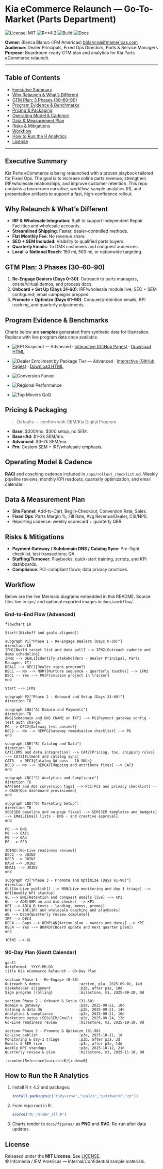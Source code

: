 # Kia eCommerce Relaunch — Go-To-Market (Parts Department)

![License: MIT](https://img.shields.io/badge/License-MIT-green.svg)
![R>=4.2](https://img.shields.io/badge/R-%3E%3D4.2-blue.svg)
![Build](https://img.shields.io/badge/Build-R_Graphs-success.svg)
![Docs](https://img.shields.io/badge/Docs-Updated-brightgreen.svg)

**Owner:** Blanca Blanco (IFM Americas) <bblanco@ifmamericas.com>  
**Audience:** Dealer Principals, Fixed Ops Directors, Parts & Service Managers  
**Purpose:** Boardroom-ready GTM plan and analytics for Kia Parts eCommerce relaunch.

---

## Table of Contents
- [Executive Summary](#executive-summary)
- [Why Relaunch & What’s Different](#why-relaunch--whats-different)
- [GTM Plan: 3 Phases (30–60–90)](#gtm-plan-3-phases-306090)
- [Program Evidence & Benchmarks](#program-evidence--benchmarks)
- [Pricing & Packaging](#pricing--packaging)
- [Operating Model & Cadence](#operating-model--cadence)
- [Data & Measurement Plan](#data--measurement-plan)
- [Risks & Mitigations](#risks--mitigations)
- [Workflow](#workflow)
- [How to Run the R Analytics](#how-to-run-the-r-analytics)
- [License](#license)

---

## Executive Summary
Kia Parts eCommerce is being relaunched with a proven playbook tailored for Fixed Ops. The goal is to increase online parts revenue, strengthen IRF/wholesale relationships, and improve customer retention. This repo contains a boardroom narrative, workflow, sample analytics (R), and presentation artifacts to support a fast, high-confidence rollout.

## Why Relaunch & What’s Different
- **IRF & Wholesale Integration**: Built to support Independent Repair Facilities and wholesale accounts.  
- **Streamlined Shipping**: Faster, dealer-controlled methods.  
- **Flat Monthly Fee**: No revenue share.  
- **SEO + SEM Included**: Visibility to qualified parts buyers.  
- **Quarterly Emails**: To DMS customers and conquest audiences.  
- **Local → National Reach**: 150 mi, 500 mi, or nationwide targeting.

## GTM Plan: 3 Phases (30–60–90)
1. **Re-Engage Dealers (Days 0–30)**: Outreach to parts managers, onsite/virtual demos, and process docs.  
2. **Onboard + Set Up (Days 31–60)**: IRF/wholesale module live; SEO + SEM configured; email campaigns prepped.  
3. **Promote + Optimize (Days 61–90)**: Conquest/retention emails, KPI tracking, and quarterly adjustments.

## Program Evidence & Benchmarks
Charts below are **samples** generated from synthetic data for illustration. Replace with live program data once available.

- ![KPI Snapshot — Advanced](docs/figures/kpi_snapshot_advanced.png) ·
  [Interactive (GitHub Pages)](https://emcdo411.github.io/kia-ecommerce-gtm/figures/kpi_snapshot_interactive.html) ·
  [Download HTML](https://raw.githubusercontent.com/emcdo411/kia-ecommerce-gtm/main/docs/figures/kpi_snapshot_interactive.html)

- ![Dealer Enrollment by Package Tier — Advanced](docs/figures/package_mix_advanced.png) ·
  [Interactive (GitHub Pages)](https://emcdo411.github.io/kia-ecommerce-gtm/figures/package_mix_interactive.html) ·
  [Download HTML](https://raw.githubusercontent.com/emcdo411/kia-ecommerce-gtm/main/docs/figures/package_mix_interactive.html)

- ![Conversion Funnel](docs/figures/conversion_funnel.png)
- ![Regional Performance](docs/figures/regional_perf.png)
- ![Top Movers QoQ](docs/figures/top_movers.png)

## Pricing & Packaging
> Defaults — confirm with OEM/Kia Digital Program
- **Base**: $300/mo, $300 setup, no SEM.  
- **Base+Ad**: $1–3k SEM/mo.  
- **Advanced**: $3–7k SEM/mo.  
- **Pro**: Custom SEM + IRF/wholesale emphasis.

## Operating Model & Cadence
**RACI** and coaching cadence included in `/ops/rollout_checklist.md`. Weekly pipeline reviews, monthly KPI readouts, quarterly optimization, and email calendar.

## Data & Measurement Plan
- **Site Funnel**: Add-to-Cart, Begin-Checkout, Conversion Rate, Sales.  
- **Fixed Ops**: Parts Margin %, Fill Rate, Avg Revenue/Dealer, CSI/NPS.  
- Reporting cadence: weekly scorecard + quarterly QBR.

## Risks & Mitigations
- **Payment Gateway / Subdomain DNS / Catalog Sync**: Pre-flight checklist; test transactions; QA.  
- **Staffing/Turnover**: Playbooks, quick-start training, scripts, and KPI dashboards.  
- **Compliance**: PCI-compliant flows; data privacy practices.

## Workflow

Below are the live Mermaid diagrams embedded in this README. Source files live in `ops/` and optional exported images in `docs/workflow/`.

### End-to-End Flow (Advanced)

```mermaid
flowchart LR

Start([Kickoff and goals aligned])

subgraph P1["Phase 1 - Re-Engage Dealers (Days 0-30)"]
direction LR
IFM1[Build target list and data pull] --> IFM2[Outreach cadence and demo scheduling]
IFM2 --> DEAL1[Identify stakeholders - Dealer Principal, Parts Manager, IT]
DEAL1 --> DEC1{Dealer signs program?}
DEC1 -- No --> NURT[Nurture sequence - quarterly touches] --> IFM2
DEC1 -- Yes --> P0[Provision project in tracker]
end

Start --> IFM1

subgraph P2["Phase 2 - Onboard and Setup (Days 31-60)"]
direction TB

subgraph LNA["A) Domain and Payments"]
direction TB
DNS[Subdomain and DNS CNAME or TXT] --> PG[Payment gateway config - test auth charge]
PG --> DEC2{Gateway test passes?}
DEC2 -- No --> REMPG[Gateway remediation checklist] --> PG
end

subgraph LNB["B) Catalog and Data"]
direction TB
CAT1[DMS and data integration] --> CAT2[Pricing, tax, shipping rules] --> CAT3[Fitment and catalog sync]
CAT3 --> DEC3{Catalog QA pass - 10 SKUs}
DEC3 -- No --> REMCAT[Mapping and attribute fixes] --> CAT3
end

subgraph LNC["C) Analytics and Compliance"]
direction TB
GA4[GA4 and Ads conversion tags] --> PCI[PCI and privacy checklist] --> DASH[Ops dashboard provisioned]
end

subgraph LND["D) Marketing Setup"]
direction TB
SEO[SEO baseline and on-page fixes] --> SEM[SEM templates and budgets] --> EMAIL[Email lists - DMS - and creative approval]
end

P0 --> DNS
P0 --> CAT1
P0 --> GA4
P0 --> SEO

JOIN2([Go-Live readiness review])
DEC2 --> JOIN2
DEC3 --> JOIN2
DASH --> JOIN2
EMAIL --> JOIN2
end

subgraph P3["Phase 3 - Promote and Optimize (Days 61-90)"]
direction LR
GL([Go-Live publish]) --> MON[Live monitoring and day 1 triage] --> KPI[Weekly KPI standup]
GL --> EML[Retention and conquest emails live] --> KPI
GL --> ADS[SEM on and bid checks] --> KPI
KPI --> AB[A B tests - landing, menus, promos]
KPI --> IRF[IRF and wholesale coaching and playbooks]
AB --> DEC4{Quarterly review complete?}
IRF --> DEC4
DEC4 -- Gaps --> REMPLAN[Action plan - owners and dates] --> KPI
DEC4 -- Yes --> BOARD([Board update and next quarter plan])
end

JOIN2 --> GL

````

### 90-Day Plan (Gantt Calendar)

```mermaid
gantt
dateFormat  YYYY-MM-DD
title Kia eCommerce Relaunch - 90-Day Plan

section Phase 1 - Re-Engage (0-30)
Outreach & demos                  :active, p1a, 2025-09-01, 14d
Stakeholder alignment             :p1b, after p1a, 10d
Sign program (rolling)            :milestone, m1, 2025-09-20, 0d

section Phase 2 - Onboard & Setup (31-60)
Domain & gateway                  :p2a, 2025-09-21, 10d
Catalog & data QA                 :p2b, 2025-09-21, 14d
Analytics & compliance            :p2c, 2025-09-21, 10d
Marketing setup (SEO/SEM/Email)   :p2d, 2025-09-24, 12d
Go-Live readiness review          :milestone, m2, 2025-10-10, 0d

section Phase 3 - Promote & Optimize (61-90)
Go-Live publish                   :p3a, 2025-10-11, 1d
Monitoring & day-1 triage         :p3b, after p3a, 3d
Emails & SEM live                 :p3c, after p3a, 14d
Weekly KPI standups               :p3d, 2025-10-12, 21d
Quarterly review & plan           :milestone, m3, 2025-11-10, 0d
```

```
::contentReference[oaicite:0]{index=0}
```




## How to Run the R Analytics
1. Install R ≥ 4.2 and packages:
   ```r
   install.packages(c("tidyverse","scales","patchwork","gt"))
   ```
2. From repo root in R:
   ```r
   source("R/_render_all.R")
   ```
3. Charts render to `docs/figures/` as **PNG** and **SVG**. Re-run after data updates.

## License
Released under the **MIT License**. See [LICENSE](LICENSE).  
© Infomedia / IFM Americas — Internal/Confidential sample materials.
